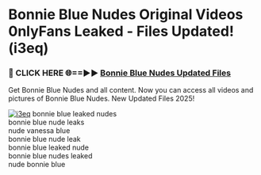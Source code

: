 # Bonnie Blue Nudes Original Videos 0nlyFans Leaked - Files Updated! (i3eq)

<h3>🔴 CLICK HERE 🌐==►► <a href="https://tinyurl.com/5h6xmrr3" rel="nofollow">Bonnie Blue Nudes Updated Files</a></h3>

Get Bonnie Blue Nudes and all content. Now you can access all videos and pictures of Bonnie Blue Nudes. New Updated Files 2025!

[![i3eq](https://i.imgur.com/KVD873Z.gif)](https://tinyurl.com/5h6xmrr3)
bonnie blue leaked nudes<br>
bonnie blue nude leaks<br>
nude vanessa blue<br>
bonnie blue nude leak<br>
bonnie blue leaked nude<br>
bonnie blue nudes leaked<br>
nude bonnie blue